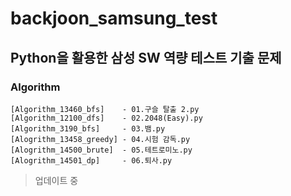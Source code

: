 # backjoon_samsung_test
## Python을 활용한 삼성 SW 역량 테스트 기출 문제

### Algorithm
```
[Algorithm_13460_bfs]    - 01.구슬 탈출 2.py
[Algorithm_12100_dfs]    - 02.2048(Easy).py
[Algorithm_3190_bfs]     - 03.뱀.py
[Alogrithm_13458_greedy] - 04.시험 감독.py
[Alogrithm_14500_brute]  - 05.테트로미노.py
[Alogrithm_14501_dp]     - 06.퇴사.py
```

> 업데이트 중
